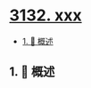 # [3132. xxx](https://github.com/Tdahuyou/TNotes.leetcode/tree/main/notes/3132.%20xxx)

<!-- region:toc -->

- [1. 📝 概述](#1--概述)

<!-- endregion:toc -->

## 1. 📝 概述

